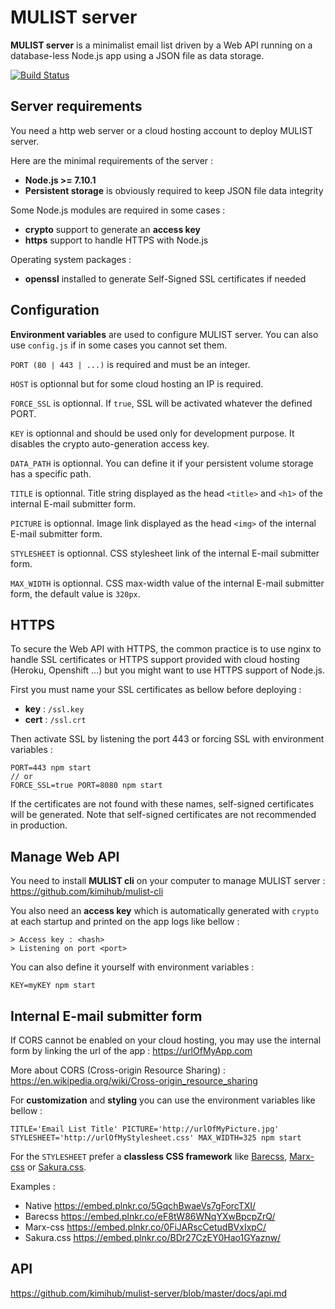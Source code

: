 #   MULIST server

**MULIST server** is a minimalist email list driven by a Web API running on a database-less Node.js app using a JSON file as data storage.

[![Build Status](https://travis-ci.org/kimihub/mulist-server.svg?branch=master)](https://travis-ci.org/kimihub/mulist-server)

## Server requirements

You need a http web server or a cloud hosting account to deploy MULIST server.

Here are the minimal requirements of the server :

- **Node.js >= 7.10.1**
- **Persistent storage** is obviously required to keep JSON file data integrity

Some Node.js modules are required in some cases :
- **crypto** support to generate an **access key**
- **https** support to handle HTTPS with Node.js

Operating system packages :
- **openssl** installed to generate Self-Signed SSL certificates if needed

## Configuration

**Environment variables** are used to configure MULIST server. You can also use `config.js` if in some cases you cannot set them.

`PORT (80 | 443 | ...)` is required and must be an integer.

`HOST` is optionnal but for some cloud hosting an IP is required.

`FORCE_SSL` is optionnal. If `true`, SSL will be activated whatever the defined PORT.

`KEY` is optionnal and should be used only for development purpose. It disables the crypto auto-generation access key.

`DATA_PATH` is optionnal. You can define it if your persistent volume storage has a specific path.

`TITLE` is optionnal. Title string displayed as the head `<title>` and `<h1>` of the internal E-mail submitter form.

`PICTURE` is optionnal. Image link displayed as the head `<img>` of the internal E-mail submitter form.

`STYLESHEET` is optionnal. CSS stylesheet link of the internal E-mail submitter form.

`MAX_WIDTH` is optionnal. CSS max-width value of the internal E-mail submitter form, the default value is `320px`.

## HTTPS

To secure the Web API with HTTPS, the common practice is to use nginx to handle SSL certificates or HTTPS support provided with cloud hosting (Heroku, Openshift ...) but you might want to use HTTPS support of Node.js.

First you must name your SSL certificates as bellow before deploying :
- **key** : `/ssl.key`
- **cert** : `/ssl.crt`

Then activate SSL by listening the port 443 or forcing SSL with environment variables :

    PORT=443 npm start
    // or
    FORCE_SSL=true PORT=8080 npm start

If the certificates are not found with these names, self-signed certificates will be generated. Note that self-signed certificates are not recommended in production.

## Manage Web API

You need to install **MULIST cli** on your computer to manage MULIST server : https://github.com/kimihub/mulist-cli

You also need an **access key** which is automatically generated with `crypto` at each startup and printed on the app logs like bellow :

    > Access key : <hash>
    > Listening on port <port>

You can also define it yourself with environment variables :

    KEY=myKEY npm start

## Internal E-mail submitter form

If CORS cannot be enabled on your cloud hosting, you may use the internal form by linking the url of the app : https://urlOfMyApp.com

More about CORS (Cross-origin Resource Sharing) : https://en.wikipedia.org/wiki/Cross-origin_resource_sharing

For **customization** and **styling** you can use the environment variables like bellow :

    TITLE='Email List Title' PICTURE='http://urlOfMyPicture.jpg' STYLESHEET='http://urlOfMyStylesheet.css' MAX_WIDTH=325 npm start

For the `STYLESHEET` prefer a **classless CSS framework** like [Barecss](http://barecss.com/), [Marx-css](https://mblode.github.io/marx/) or [Sakura.css](https://oxal.org/projects/sakura/).

Examples :
- Native https://embed.plnkr.co/5GqchBwaeVs7gForcTXI/
- Barecss https://embed.plnkr.co/eF8tW86WNqYXwBpcpZrQ/
- Marx-css https://embed.plnkr.co/0FiJARscCetudBVxIxpC/
- Sakura.css https://embed.plnkr.co/BDr27CzEY0Hao1GYaznw/

## API

https://github.com/kimihub/mulist-server/blob/master/docs/api.md
